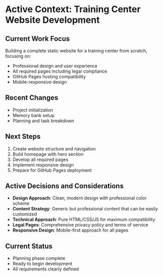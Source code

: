 # Active Context: Training Center Website Development

## Current Work Focus
Building a complete static website for a training center from scratch, focusing on:
- Professional design and user experience
- All required pages including legal compliance
- GitHub Pages hosting compatibility
- Mobile-responsive design

## Recent Changes
- Project initialization
- Memory bank setup
- Planning and task breakdown

## Next Steps
1. Create website structure and navigation
2. Build homepage with hero section
3. Develop all required pages
4. Implement responsive design
5. Prepare for GitHub Pages deployment

## Active Decisions and Considerations
- **Design Approach**: Clean, modern design with professional color scheme
- **Content Strategy**: Generic but professional content that can be easily customized
- **Technical Approach**: Pure HTML/CSS/JS for maximum compatibility
- **Legal Pages**: Comprehensive privacy policy and terms of service
- **Responsive Design**: Mobile-first approach for all pages

## Current Status
- Planning phase complete
- Ready to begin development
- All requirements clearly defined
